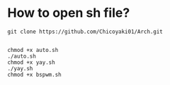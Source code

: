 # How to open sh file?
```shell
git clone https://github.com/Chicoyaki01/Arch.git
```
```shell

chmod +x auto.sh
./auto.sh
chmod +x yay.sh
./yay.sh
chmod +x bspwm.sh
```